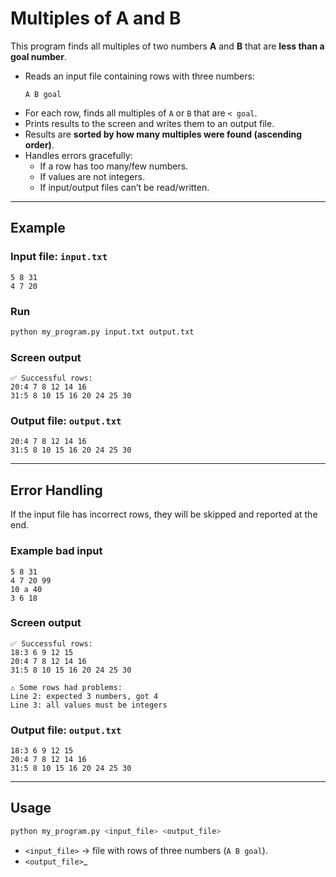 # Multiples of A and B

This program finds all multiples of two numbers **A** and **B** that are **less than a goal number**.  

- Reads an input file containing rows with three numbers:  
  ```
  A B goal
  ```
- For each row, finds all multiples of `A` or `B` that are `< goal`.  
- Prints results to the screen and writes them to an output file.  
- Results are **sorted by how many multiples were found (ascending order)**.  
- Handles errors gracefully:  
  - If a row has too many/few numbers.  
  - If values are not integers.  
  - If input/output files can’t be read/written.  

---

## Example

### Input file: `input.txt`
```
5 8 31
4 7 20
```

### Run
```bash
python my_program.py input.txt output.txt
```

### Screen output
```
✅ Successful rows:
20:4 7 8 12 14 16
31:5 8 10 15 16 20 24 25 30
```

### Output file: `output.txt`
```
20:4 7 8 12 14 16
31:5 8 10 15 16 20 24 25 30
```

---

## Error Handling

If the input file has incorrect rows, they will be skipped and reported at the end.  

### Example bad input
```
5 8 31
4 7 20 99
10 a 40
3 6 18
```

### Screen output
```
✅ Successful rows:
18:3 6 9 12 15
20:4 7 8 12 14 16
31:5 8 10 15 16 20 24 25 30

⚠ Some rows had problems:
Line 2: expected 3 numbers, got 4
Line 3: all values must be integers
```

### Output file: `output.txt`
```
18:3 6 9 12 15
20:4 7 8 12 14 16
31:5 8 10 15 16 20 24 25 30
```

---

## Usage

```bash
python my_program.py <input_file> <output_file>
```

- `<input_file>` → file with rows of three numbers (`A B goal`).  
- `<output_file>`_